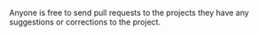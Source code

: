Anyone is free to send pull requests to the projects they have any suggestions or corrections to the project.
